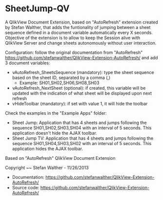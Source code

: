 # SheetJump-QV
A QlikView Document Extension, based on "AutoRefresh" extension created by Stefan Walther, that adds the funtionality of jumping between a sheet sequence defined in a document variable automatically every X seconds. Objective of the extension is to allow to keep the Session alive with QlikView Server and change sheets autonomously without user interaction.

Configuration: follow the original documentation from "AutoRefresh"
https://github.com/stefanwalther/QlikView-Extension-AutoRefresh/
and add 3 document variables:
  * vAutoRefresh_SheetsSequence (mandatory): type the sheet sequence based on the sheet ID, separated by a comma (,)
    - Example: SH01,SH02,SH06,SH08,SH03
  * vAutoRefresh_NextSheet (optional): if created, this variable will be updated with the indication of what sheet will be displayed upon next refresh
  * vHideToolbar (mandatory): if set with value 1, it will hide the toolbar

Check the examples in the "Example Apps" folder:
  * Sheet Jump: Application that has 4 sheets and jumps following the sequence SH01,SH02,SH03,SH04 with an interval of 5 seconds. This application doesn't hide the AJAX toolbar.
  * Sheet Jump TV: Application that has 4 sheets and jumps following the sequence SH01,SH04,SH03,SH02 with an interval of 5 seconds. This application hides the AJAX toolbar. 


Based on "AutoRefresh" QlikView Document Extension

Copyright
~~
Stefan Walther - 11/26/2013
- Documentation:  https://github.com/stefanwalther/QlikView-Extension-AutoRefresh/
- Source code:  https://github.com/stefanwalther/QlikView-Extension-AutoRefresh/
